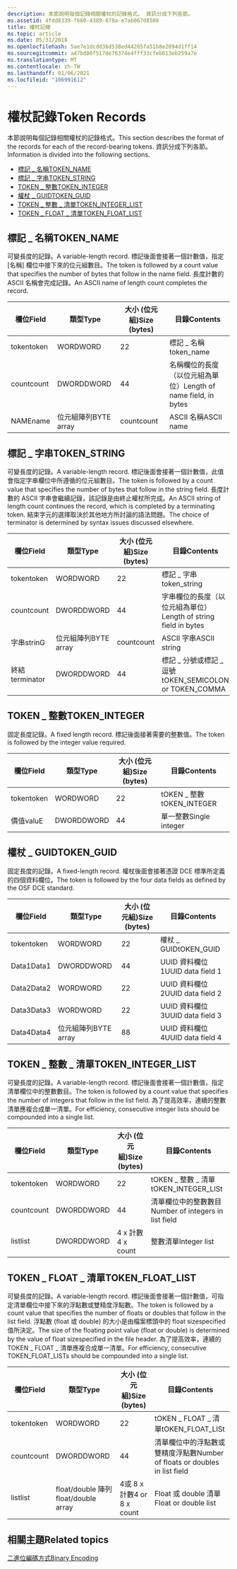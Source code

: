 ```yaml
---
description: 本節說明每個記錄相關權杖的記錄格式。 資訊分成下列各節。
ms.assetid: 4fdd8339-f660-4389-878a-e7ab067d8508
title: 權杖記錄
ms.topic: article
ms.date: 05/31/2018
ms.openlocfilehash: 5ae7e1dcdd36d538ed44205fa51b8e2094d1ff14
ms.sourcegitcommit: a47bd86f517de76374e4fff33cfeb613eb259a7e
ms.translationtype: MT
ms.contentlocale: zh-TW
ms.lasthandoff: 01/06/2021
ms.locfileid: "106991612"
---
```

# <a name="token-records"></a><span data-ttu-id="cbd65-104">權杖記錄</span><span class="sxs-lookup"><span data-stu-id="cbd65-104">Token Records</span></span>

<span data-ttu-id="cbd65-105">本節說明每個記錄相關權杖的記錄格式。</span><span class="sxs-lookup"><span data-stu-id="cbd65-105">This section describes the format of the records for each of the record-bearing tokens.</span></span> <span data-ttu-id="cbd65-106">資訊分成下列各節。</span><span class="sxs-lookup"><span data-stu-id="cbd65-106">Information is divided into the following sections.</span></span>

-   [<span data-ttu-id="cbd65-107">標記 \_ 名稱</span><span class="sxs-lookup"><span data-stu-id="cbd65-107">TOKEN\_NAME</span></span>](/windows)
-   [<span data-ttu-id="cbd65-108">標記 \_ 字串</span><span class="sxs-lookup"><span data-stu-id="cbd65-108">TOKEN\_STRING</span></span>](/windows)
-   [<span data-ttu-id="cbd65-109">TOKEN \_ 整數</span><span class="sxs-lookup"><span data-stu-id="cbd65-109">TOKEN\_INTEGER</span></span>](/windows)
-   [<span data-ttu-id="cbd65-110">權杖 \_ GUID</span><span class="sxs-lookup"><span data-stu-id="cbd65-110">TOKEN\_GUID</span></span>](/windows)
-   [<span data-ttu-id="cbd65-111">TOKEN \_ 整數 \_ 清單</span><span class="sxs-lookup"><span data-stu-id="cbd65-111">TOKEN\_INTEGER\_LIST</span></span>](/windows)
-   [<span data-ttu-id="cbd65-112">TOKEN \_ FLOAT \_ 清單</span><span class="sxs-lookup"><span data-stu-id="cbd65-112">TOKEN\_FLOAT\_LIST</span></span>](/windows)

## <a name="token_name"></a><span data-ttu-id="cbd65-113">標記 \_ 名稱</span><span class="sxs-lookup"><span data-stu-id="cbd65-113">TOKEN\_NAME</span></span>

<span data-ttu-id="cbd65-114">可變長度的記錄。</span><span class="sxs-lookup"><span data-stu-id="cbd65-114">A variable-length record.</span></span> <span data-ttu-id="cbd65-115">標記後面會接著一個計數值，指定 [名稱] 欄位中接下來的位元組數目。</span><span class="sxs-lookup"><span data-stu-id="cbd65-115">The token is followed by a count value that specifies the number of bytes that follow in the name field.</span></span> <span data-ttu-id="cbd65-116">長度計數的 ASCII 名稱會完成記錄。</span><span class="sxs-lookup"><span data-stu-id="cbd65-116">An ASCII name of length count completes the record.</span></span>



| <span data-ttu-id="cbd65-117">欄位</span><span class="sxs-lookup"><span data-stu-id="cbd65-117">Field</span></span> | <span data-ttu-id="cbd65-118">類型</span><span class="sxs-lookup"><span data-stu-id="cbd65-118">Type</span></span>       | <span data-ttu-id="cbd65-119">大小 (位元組)</span><span class="sxs-lookup"><span data-stu-id="cbd65-119">Size (bytes)</span></span> | <span data-ttu-id="cbd65-120">目錄</span><span class="sxs-lookup"><span data-stu-id="cbd65-120">Contents</span></span>                       |
|-------|------------|--------------|--------------------------------|
| <span data-ttu-id="cbd65-121">token</span><span class="sxs-lookup"><span data-stu-id="cbd65-121">token</span></span> | <span data-ttu-id="cbd65-122">WORD</span><span class="sxs-lookup"><span data-stu-id="cbd65-122">WORD</span></span>       | <span data-ttu-id="cbd65-123">2</span><span class="sxs-lookup"><span data-stu-id="cbd65-123">2</span></span>            | <span data-ttu-id="cbd65-124">標記 \_ 名稱</span><span class="sxs-lookup"><span data-stu-id="cbd65-124">token\_name</span></span>                    |
| <span data-ttu-id="cbd65-125">count</span><span class="sxs-lookup"><span data-stu-id="cbd65-125">count</span></span> | <span data-ttu-id="cbd65-126">DWORD</span><span class="sxs-lookup"><span data-stu-id="cbd65-126">DWORD</span></span>      | <span data-ttu-id="cbd65-127">4</span><span class="sxs-lookup"><span data-stu-id="cbd65-127">4</span></span>            | <span data-ttu-id="cbd65-128">名稱欄位的長度（以位元組為單位）</span><span class="sxs-lookup"><span data-stu-id="cbd65-128">Length of name field, in bytes</span></span> |
| <span data-ttu-id="cbd65-129">NAME</span><span class="sxs-lookup"><span data-stu-id="cbd65-129">name</span></span>  | <span data-ttu-id="cbd65-130">位元組陣列</span><span class="sxs-lookup"><span data-stu-id="cbd65-130">BYTE array</span></span> | <span data-ttu-id="cbd65-131">count</span><span class="sxs-lookup"><span data-stu-id="cbd65-131">count</span></span>        | <span data-ttu-id="cbd65-132">ASCII 名稱</span><span class="sxs-lookup"><span data-stu-id="cbd65-132">ASCII name</span></span>                     |



 

## <a name="token_string"></a><span data-ttu-id="cbd65-133">標記 \_ 字串</span><span class="sxs-lookup"><span data-stu-id="cbd65-133">TOKEN\_STRING</span></span>

<span data-ttu-id="cbd65-134">可變長度的記錄。</span><span class="sxs-lookup"><span data-stu-id="cbd65-134">A variable-length record.</span></span> <span data-ttu-id="cbd65-135">標記後面會接著一個計數值，此值會指定字串欄位中所遵循的位元組數目。</span><span class="sxs-lookup"><span data-stu-id="cbd65-135">The token is followed by a count value that specifies the number of bytes that follow in the string field.</span></span> <span data-ttu-id="cbd65-136">長度計數的 ASCII 字串會繼續記錄，該記錄是由終止權杖所完成。</span><span class="sxs-lookup"><span data-stu-id="cbd65-136">An ASCII string of length count continues the record, which is completed by a terminating token.</span></span> <span data-ttu-id="cbd65-137">結束字元的選擇取決於其他地方所討論的語法問題。</span><span class="sxs-lookup"><span data-stu-id="cbd65-137">The choice of terminator is determined by syntax issues discussed elsewhere.</span></span>



| <span data-ttu-id="cbd65-138">欄位</span><span class="sxs-lookup"><span data-stu-id="cbd65-138">Field</span></span>      | <span data-ttu-id="cbd65-139">類型</span><span class="sxs-lookup"><span data-stu-id="cbd65-139">Type</span></span>       | <span data-ttu-id="cbd65-140">大小 (位元組)</span><span class="sxs-lookup"><span data-stu-id="cbd65-140">Size (bytes)</span></span> | <span data-ttu-id="cbd65-141">目錄</span><span class="sxs-lookup"><span data-stu-id="cbd65-141">Contents</span></span>                         |
|------------|------------|--------------|----------------------------------|
| <span data-ttu-id="cbd65-142">token</span><span class="sxs-lookup"><span data-stu-id="cbd65-142">token</span></span>      | <span data-ttu-id="cbd65-143">WORD</span><span class="sxs-lookup"><span data-stu-id="cbd65-143">WORD</span></span>       | <span data-ttu-id="cbd65-144">2</span><span class="sxs-lookup"><span data-stu-id="cbd65-144">2</span></span>            | <span data-ttu-id="cbd65-145">標記 \_ 字串</span><span class="sxs-lookup"><span data-stu-id="cbd65-145">token\_string</span></span>                    |
| <span data-ttu-id="cbd65-146">count</span><span class="sxs-lookup"><span data-stu-id="cbd65-146">count</span></span>      | <span data-ttu-id="cbd65-147">DWORD</span><span class="sxs-lookup"><span data-stu-id="cbd65-147">DWORD</span></span>      | <span data-ttu-id="cbd65-148">4</span><span class="sxs-lookup"><span data-stu-id="cbd65-148">4</span></span>            | <span data-ttu-id="cbd65-149">字串欄位的長度（以位元組為單位）</span><span class="sxs-lookup"><span data-stu-id="cbd65-149">Length of string field in bytes</span></span>  |
| <span data-ttu-id="cbd65-150">字串</span><span class="sxs-lookup"><span data-stu-id="cbd65-150">strinG</span></span>     | <span data-ttu-id="cbd65-151">位元組陣列</span><span class="sxs-lookup"><span data-stu-id="cbd65-151">BYTE array</span></span> | <span data-ttu-id="cbd65-152">count</span><span class="sxs-lookup"><span data-stu-id="cbd65-152">count</span></span>        | <span data-ttu-id="cbd65-153">ASCII 字串</span><span class="sxs-lookup"><span data-stu-id="cbd65-153">ASCII string</span></span>                     |
| <span data-ttu-id="cbd65-154">終結</span><span class="sxs-lookup"><span data-stu-id="cbd65-154">terminator</span></span> | <span data-ttu-id="cbd65-155">DWORD</span><span class="sxs-lookup"><span data-stu-id="cbd65-155">DWORD</span></span>      | <span data-ttu-id="cbd65-156">4</span><span class="sxs-lookup"><span data-stu-id="cbd65-156">4</span></span>            | <span data-ttu-id="cbd65-157">標記 \_ 分號或標記 \_ 逗號</span><span class="sxs-lookup"><span data-stu-id="cbd65-157">tOKEN\_SEMICOLON or TOKEN\_COMMA</span></span> |



 

## <a name="token_integer"></a><span data-ttu-id="cbd65-158">TOKEN \_ 整數</span><span class="sxs-lookup"><span data-stu-id="cbd65-158">TOKEN\_INTEGER</span></span>

<span data-ttu-id="cbd65-159">固定長度記錄。</span><span class="sxs-lookup"><span data-stu-id="cbd65-159">A fixed length record.</span></span> <span data-ttu-id="cbd65-160">標記後面接著需要的整數值。</span><span class="sxs-lookup"><span data-stu-id="cbd65-160">The token is followed by the integer value required.</span></span>



| <span data-ttu-id="cbd65-161">欄位</span><span class="sxs-lookup"><span data-stu-id="cbd65-161">Field</span></span> | <span data-ttu-id="cbd65-162">類型</span><span class="sxs-lookup"><span data-stu-id="cbd65-162">Type</span></span>  | <span data-ttu-id="cbd65-163">大小 (位元組)</span><span class="sxs-lookup"><span data-stu-id="cbd65-163">Size (bytes)</span></span> | <span data-ttu-id="cbd65-164">目錄</span><span class="sxs-lookup"><span data-stu-id="cbd65-164">Contents</span></span>       |
|-------|-------|--------------|----------------|
| <span data-ttu-id="cbd65-165">token</span><span class="sxs-lookup"><span data-stu-id="cbd65-165">token</span></span> | <span data-ttu-id="cbd65-166">WORD</span><span class="sxs-lookup"><span data-stu-id="cbd65-166">WORD</span></span>  | <span data-ttu-id="cbd65-167">2</span><span class="sxs-lookup"><span data-stu-id="cbd65-167">2</span></span>            | <span data-ttu-id="cbd65-168">tOKEN \_ 整數</span><span class="sxs-lookup"><span data-stu-id="cbd65-168">tOKEN\_INTEGER</span></span> |
| <span data-ttu-id="cbd65-169">價值</span><span class="sxs-lookup"><span data-stu-id="cbd65-169">valuE</span></span> | <span data-ttu-id="cbd65-170">DWORD</span><span class="sxs-lookup"><span data-stu-id="cbd65-170">DWORD</span></span> | <span data-ttu-id="cbd65-171">4</span><span class="sxs-lookup"><span data-stu-id="cbd65-171">4</span></span>            | <span data-ttu-id="cbd65-172">單一整數</span><span class="sxs-lookup"><span data-stu-id="cbd65-172">Single integer</span></span> |



 

## <a name="token_guid"></a><span data-ttu-id="cbd65-173">權杖 \_ GUID</span><span class="sxs-lookup"><span data-stu-id="cbd65-173">TOKEN\_GUID</span></span>

<span data-ttu-id="cbd65-174">固定長度的記錄。</span><span class="sxs-lookup"><span data-stu-id="cbd65-174">A fixed-length record.</span></span> <span data-ttu-id="cbd65-175">權杖後面會接著憑證 DCE 標準所定義的四個資料欄位。</span><span class="sxs-lookup"><span data-stu-id="cbd65-175">The token is followed by the four data fields as defined by the OSF DCE standard.</span></span>



| <span data-ttu-id="cbd65-176">欄位</span><span class="sxs-lookup"><span data-stu-id="cbd65-176">Field</span></span> | <span data-ttu-id="cbd65-177">類型</span><span class="sxs-lookup"><span data-stu-id="cbd65-177">Type</span></span>       | <span data-ttu-id="cbd65-178">大小 (位元組)</span><span class="sxs-lookup"><span data-stu-id="cbd65-178">Size (bytes)</span></span> | <span data-ttu-id="cbd65-179">目錄</span><span class="sxs-lookup"><span data-stu-id="cbd65-179">Contents</span></span>          |
|-------|------------|--------------|-------------------|
| <span data-ttu-id="cbd65-180">token</span><span class="sxs-lookup"><span data-stu-id="cbd65-180">token</span></span> | <span data-ttu-id="cbd65-181">WORD</span><span class="sxs-lookup"><span data-stu-id="cbd65-181">WORD</span></span>       | <span data-ttu-id="cbd65-182">2</span><span class="sxs-lookup"><span data-stu-id="cbd65-182">2</span></span>            | <span data-ttu-id="cbd65-183">權杖 \_ GUID</span><span class="sxs-lookup"><span data-stu-id="cbd65-183">tOKEN\_GUID</span></span>       |
| <span data-ttu-id="cbd65-184">Data1</span><span class="sxs-lookup"><span data-stu-id="cbd65-184">Data1</span></span> | <span data-ttu-id="cbd65-185">DWORD</span><span class="sxs-lookup"><span data-stu-id="cbd65-185">DWORD</span></span>      | <span data-ttu-id="cbd65-186">4</span><span class="sxs-lookup"><span data-stu-id="cbd65-186">4</span></span>            | <span data-ttu-id="cbd65-187">UUID 資料欄位1</span><span class="sxs-lookup"><span data-stu-id="cbd65-187">UUID data field 1</span></span> |
| <span data-ttu-id="cbd65-188">Data2</span><span class="sxs-lookup"><span data-stu-id="cbd65-188">Data2</span></span> | <span data-ttu-id="cbd65-189">WORD</span><span class="sxs-lookup"><span data-stu-id="cbd65-189">WORD</span></span>       | <span data-ttu-id="cbd65-190">2</span><span class="sxs-lookup"><span data-stu-id="cbd65-190">2</span></span>            | <span data-ttu-id="cbd65-191">UUID 資料欄位2</span><span class="sxs-lookup"><span data-stu-id="cbd65-191">UUID data field 2</span></span> |
| <span data-ttu-id="cbd65-192">Data3</span><span class="sxs-lookup"><span data-stu-id="cbd65-192">Data3</span></span> | <span data-ttu-id="cbd65-193">WORD</span><span class="sxs-lookup"><span data-stu-id="cbd65-193">WORD</span></span>       | <span data-ttu-id="cbd65-194">2</span><span class="sxs-lookup"><span data-stu-id="cbd65-194">2</span></span>            | <span data-ttu-id="cbd65-195">UUID 資料欄位3</span><span class="sxs-lookup"><span data-stu-id="cbd65-195">UUID data field 3</span></span> |
| <span data-ttu-id="cbd65-196">Data4</span><span class="sxs-lookup"><span data-stu-id="cbd65-196">Data4</span></span> | <span data-ttu-id="cbd65-197">位元組陣列</span><span class="sxs-lookup"><span data-stu-id="cbd65-197">BYTE array</span></span> | <span data-ttu-id="cbd65-198">8</span><span class="sxs-lookup"><span data-stu-id="cbd65-198">8</span></span>            | <span data-ttu-id="cbd65-199">UUID 資料欄位4</span><span class="sxs-lookup"><span data-stu-id="cbd65-199">UUID data field 4</span></span> |



 

## <a name="token_integer_list"></a><span data-ttu-id="cbd65-200">TOKEN \_ 整數 \_ 清單</span><span class="sxs-lookup"><span data-stu-id="cbd65-200">TOKEN\_INTEGER\_LIST</span></span>

<span data-ttu-id="cbd65-201">可變長度的記錄。</span><span class="sxs-lookup"><span data-stu-id="cbd65-201">A variable-length record.</span></span> <span data-ttu-id="cbd65-202">標記後面會接著一個計數值，指定清單欄位中的整數數目。</span><span class="sxs-lookup"><span data-stu-id="cbd65-202">The token is followed by a count value that specifies the number of integers that follow in the list field.</span></span> <span data-ttu-id="cbd65-203">為了提高效率，連續的整數清單應複合成單一清單。</span><span class="sxs-lookup"><span data-stu-id="cbd65-203">For efficiency, consecutive integer lists should be compounded into a single list.</span></span>



| <span data-ttu-id="cbd65-204">欄位</span><span class="sxs-lookup"><span data-stu-id="cbd65-204">Field</span></span> | <span data-ttu-id="cbd65-205">類型</span><span class="sxs-lookup"><span data-stu-id="cbd65-205">Type</span></span>  | <span data-ttu-id="cbd65-206">大小 (位元組)</span><span class="sxs-lookup"><span data-stu-id="cbd65-206">Size (bytes)</span></span> | <span data-ttu-id="cbd65-207">目錄</span><span class="sxs-lookup"><span data-stu-id="cbd65-207">Contents</span></span>                         |
|-------|-------|--------------|----------------------------------|
| <span data-ttu-id="cbd65-208">token</span><span class="sxs-lookup"><span data-stu-id="cbd65-208">token</span></span> | <span data-ttu-id="cbd65-209">WORD</span><span class="sxs-lookup"><span data-stu-id="cbd65-209">WORD</span></span>  | <span data-ttu-id="cbd65-210">2</span><span class="sxs-lookup"><span data-stu-id="cbd65-210">2</span></span>            | <span data-ttu-id="cbd65-211">tOKEN \_ 整數 \_ 清單</span><span class="sxs-lookup"><span data-stu-id="cbd65-211">tOKEN\_INTEGER\_LISt</span></span>             |
| <span data-ttu-id="cbd65-212">count</span><span class="sxs-lookup"><span data-stu-id="cbd65-212">count</span></span> | <span data-ttu-id="cbd65-213">DWORD</span><span class="sxs-lookup"><span data-stu-id="cbd65-213">DWORD</span></span> | <span data-ttu-id="cbd65-214">4</span><span class="sxs-lookup"><span data-stu-id="cbd65-214">4</span></span>            | <span data-ttu-id="cbd65-215">清單欄位中的整數數目</span><span class="sxs-lookup"><span data-stu-id="cbd65-215">Number of integers in list field</span></span> |
| <span data-ttu-id="cbd65-216">list</span><span class="sxs-lookup"><span data-stu-id="cbd65-216">list</span></span>  | <span data-ttu-id="cbd65-217">DWORD</span><span class="sxs-lookup"><span data-stu-id="cbd65-217">DWORD</span></span> | <span data-ttu-id="cbd65-218">4 x 計數</span><span class="sxs-lookup"><span data-stu-id="cbd65-218">4 x count</span></span>    | <span data-ttu-id="cbd65-219">整數清單</span><span class="sxs-lookup"><span data-stu-id="cbd65-219">Integer list</span></span>                     |



 

## <a name="token_float_list"></a><span data-ttu-id="cbd65-220">TOKEN \_ FLOAT \_ 清單</span><span class="sxs-lookup"><span data-stu-id="cbd65-220">TOKEN\_FLOAT\_LIST</span></span>

<span data-ttu-id="cbd65-221">可變長度的記錄。</span><span class="sxs-lookup"><span data-stu-id="cbd65-221">A variable-length record.</span></span> <span data-ttu-id="cbd65-222">標記後面會接著一個計數值，可指定清單欄位中接下來的浮點數或雙精度浮點數。</span><span class="sxs-lookup"><span data-stu-id="cbd65-222">The token is followed by a count value that specifies the number of floats or doubles that follow in the list field.</span></span> <span data-ttu-id="cbd65-223">浮點數 (float 或 double) 的大小是由檔案標頭中的 float sizespecified 值所決定。</span><span class="sxs-lookup"><span data-stu-id="cbd65-223">The size of the floating point value (float or double) is determined by the value of float sizespecified in the file header.</span></span> <span data-ttu-id="cbd65-224">為了提高效率，連續的 TOKEN \_ FLOAT \_ 清單應複合成單一清單。</span><span class="sxs-lookup"><span data-stu-id="cbd65-224">For efficiency, consecutive TOKEN\_FLOAT\_LISTs should be compounded into a single list.</span></span>



| <span data-ttu-id="cbd65-225">欄位</span><span class="sxs-lookup"><span data-stu-id="cbd65-225">Field</span></span> | <span data-ttu-id="cbd65-226">類型</span><span class="sxs-lookup"><span data-stu-id="cbd65-226">Type</span></span>               | <span data-ttu-id="cbd65-227">大小 (位元組)</span><span class="sxs-lookup"><span data-stu-id="cbd65-227">Size (bytes)</span></span>   | <span data-ttu-id="cbd65-228">目錄</span><span class="sxs-lookup"><span data-stu-id="cbd65-228">Contents</span></span>                                  |
|-------|--------------------|----------------|-------------------------------------------|
| <span data-ttu-id="cbd65-229">token</span><span class="sxs-lookup"><span data-stu-id="cbd65-229">token</span></span> | <span data-ttu-id="cbd65-230">WORD</span><span class="sxs-lookup"><span data-stu-id="cbd65-230">WORD</span></span>               | <span data-ttu-id="cbd65-231">2</span><span class="sxs-lookup"><span data-stu-id="cbd65-231">2</span></span>              | <span data-ttu-id="cbd65-232">tOKEN \_ FLOAT \_ 清單</span><span class="sxs-lookup"><span data-stu-id="cbd65-232">tOKEN\_FLOAT\_LISt</span></span>                        |
| <span data-ttu-id="cbd65-233">count</span><span class="sxs-lookup"><span data-stu-id="cbd65-233">count</span></span> | <span data-ttu-id="cbd65-234">DWORD</span><span class="sxs-lookup"><span data-stu-id="cbd65-234">DWORD</span></span>              | <span data-ttu-id="cbd65-235">4</span><span class="sxs-lookup"><span data-stu-id="cbd65-235">4</span></span>              | <span data-ttu-id="cbd65-236">清單欄位中的浮點數或雙精度浮點數</span><span class="sxs-lookup"><span data-stu-id="cbd65-236">Number of floats or doubles in list field</span></span> |
| <span data-ttu-id="cbd65-237">list</span><span class="sxs-lookup"><span data-stu-id="cbd65-237">list</span></span>  | <span data-ttu-id="cbd65-238">float/double 陣列</span><span class="sxs-lookup"><span data-stu-id="cbd65-238">float/double array</span></span> | <span data-ttu-id="cbd65-239">4或 8 x 計數</span><span class="sxs-lookup"><span data-stu-id="cbd65-239">4 or 8 x count</span></span> | <span data-ttu-id="cbd65-240">Float 或 double 清單</span><span class="sxs-lookup"><span data-stu-id="cbd65-240">Float or double list</span></span>                      |



 

## <a name="related-topics"></a><span data-ttu-id="cbd65-241">相關主題</span><span class="sxs-lookup"><span data-stu-id="cbd65-241">Related topics</span></span>

<dl> <dt>

[<span data-ttu-id="cbd65-242">二進位編碼方式</span><span class="sxs-lookup"><span data-stu-id="cbd65-242">Binary Encoding</span></span>](binary-encoding.md)
</dt> </dl>

 

 
